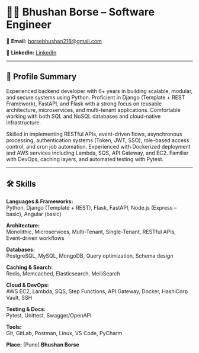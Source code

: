 # 👨‍💻 Bhushan Borse – Software Engineer

📧 **Email:** borsebhushan216@gmail.com

🔗 **LinkedIn:** [LinkedIn](https://www.linkedin.com/in/bhushan-borse-13216416b/)

---

## 🧾 Profile Summary

Experienced backend developer with 6+ years in building scalable, modular, and secure systems using Python. Proficient in Django (Template + REST Framework), FastAPI, and Flask with a strong focus on reusable architecture, microservices, and multi-tenant applications. Comfortable working with both SQL and NoSQL databases and cloud-native infrastructure.

Skilled in implementing RESTful APIs, event-driven flows, asynchronous processing, authentication systems (Token, JWT, SSO), role-based access control, and cron job automation. Experienced with Dockerized deployment and AWS services including Lambda, SQS, API Gateway, and EC2. Familiar with DevOps, caching layers, and automated testing with Pytest.

---

## 🛠️ Skills

**Languages & Frameworks:**  
Python, Django (Template + REST), Flask, FastAPI, Node.js (Express – basic), Angular (basic)

**Architecture:**  
Monolithic, Microservices, Multi-Tenant, Single-Tenant, RESTful APIs, Event-driven workflows

**Databases:**  
PostgreSQL, MySQL, MongoDB, Query optimization, Schema design

**Caching & Search:**  
Redis, Memcached, Elasticsearch, MeiliSearch

**Cloud & DevOps:**  
AWS EC2, Lambda, SQS, Step Functions, API Gateway, Docker, HashiCorp Vault, SSH

**Testing & Docs:**  
Pytest, Unittest, Swagger/OpenAPI

**Tools:**  
Git, GitLab, Postman, Linux, VS Code, PyCharm


**Place:** [Pune]
**Bhushan Borse**
